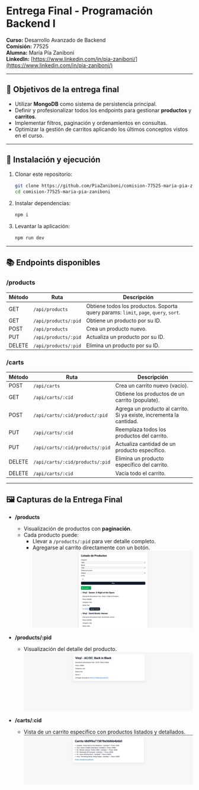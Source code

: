 # Entrega Final - Programación Backend I

**Curso:** Desarrollo Avanzado de Backend  
**Comisión:** 77525  
**Alumna:** María Pía Zaniboni  
**LinkedIn:** [https://www.linkedin.com/in/pia-zaniboni/](https://www.linkedin.com/in/pia-zaniboni/)

---

## 🎯 Objetivos de la entrega final

- Utilizar **MongoDB** como sistema de persistencia principal.  
- Definir y profesionalizar todos los endpoints para gestionar **productos** y **carritos**.  
- Implementar filtros, paginación y ordenamientos en consultas.  
- Optimizar la gestión de carritos aplicando los últimos conceptos vistos en el curso.  

---

## 🚀 Instalación y ejecución

1. Clonar este repositorio:
   ```bash
   git clone https://github.com/PiaZaniboni/comision-77525-maria-pia-zaniboni
   cd comision-77525-maria-pia-zaniboni
   ```

2. Instalar dependencias:
   ```bash
   npm i
   ```

3. Levantar la aplicación:
   ```bash
   npm run dev
   ```

---

## 📚 Endpoints disponibles

### **/products**
| Método | Ruta                        | Descripción |
|--------|-----------------------------|-------------|
| GET    | `/api/products`            | Obtiene todos los productos. Soporta query params: `limit`, `page`, `query`, `sort`. |
| GET    | `/api/products/:pid`       | Obtiene un producto por su ID. |
| POST   | `/api/products`            | Crea un producto nuevo. |
| PUT    | `/api/products/:pid`       | Actualiza un producto por su ID. |
| DELETE | `/api/products/:pid`       | Elimina un producto por su ID. |

### **/carts**
| Método | Ruta                                   | Descripción |
|--------|----------------------------------------|-------------|
| POST   | `/api/carts`                          | Crea un carrito nuevo (vacío). |
| GET    | `/api/carts/:cid`                     | Obtiene los productos de un carrito (populate). |
| POST   | `/api/carts/:cid/product/:pid`        | Agrega un producto al carrito. Si ya existe, incrementa la cantidad. |
| PUT    | `/api/carts/:cid`                     | Reemplaza todos los productos del carrito. |
| PUT    | `/api/carts/:cid/products/:pid`       | Actualiza cantidad de un producto específico. |
| DELETE | `/api/carts/:cid/products/:pid`       | Elimina un producto específico del carrito. |
| DELETE | `/api/carts/:cid`                     | Vacía todo el carrito. |

---


## 🖼️ Capturas de la Entrega Final

- **/products**  
  - Visualización de productos con **paginación**.  
  - Cada producto puede:  
    - Llevar a `/products/:pid` para ver detalle completo.  
    - Agregarse al carrito directamente con un botón.  
![Products List](./assets/products.png)

- **/products/:pid** 
  - Visualización del detalle del producto.  
![Products Detail](./assets/product.png)

- **/carts/:cid**  
  - Vista de un carrito específico con productos listados y detallados.  
![Cart Detail](./assets/cart.png)
